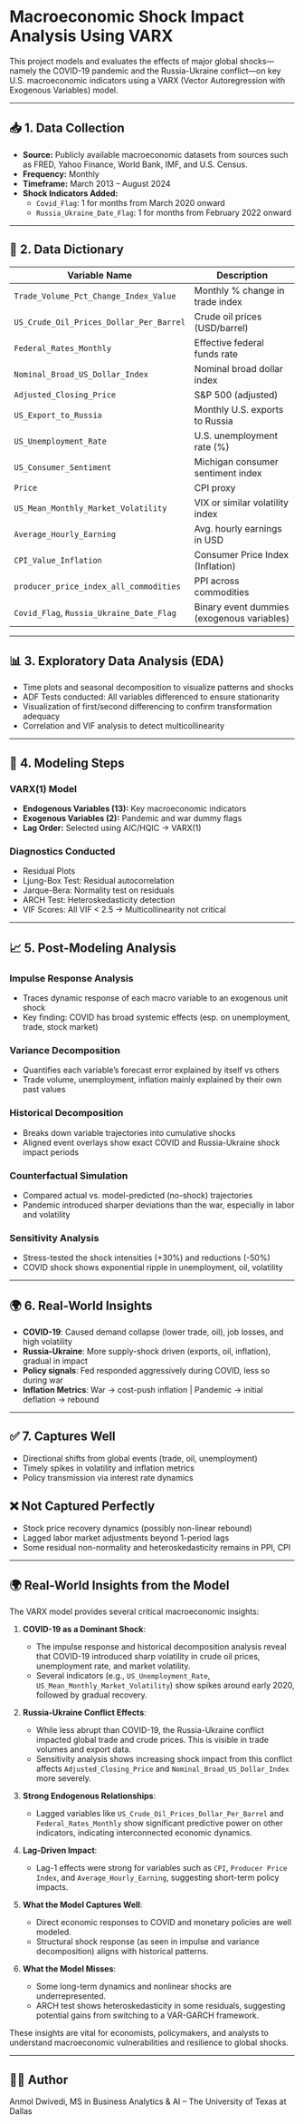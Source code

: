 # Macroeconomic Shock Impact Analysis Using VARX

This project models and evaluates the effects of major global shocks—namely the COVID-19 pandemic and the Russia-Ukraine conflict—on key U.S. macroeconomic indicators using a VARX (Vector Autoregression with Exogenous Variables) model.

---

## 📥 1. Data Collection

- **Source:** Publicly available macroeconomic datasets from sources such as FRED, Yahoo Finance, World Bank, IMF, and U.S. Census.
- **Frequency:** Monthly
- **Timeframe:** March 2013 – August 2024
- **Shock Indicators Added:**
  - `Covid_Flag`: 1 for months from March 2020 onward
  - `Russia_Ukraine_Date_Flag`: 1 for months from February 2022 onward

---

## 🧾 2. Data Dictionary

| Variable Name                                | Description                                         |
|---------------------------------------------|-----------------------------------------------------|
| `Trade_Volume_Pct_Change_Index_Value`        | Monthly % change in trade index                    |
| `US_Crude_Oil_Prices_Dollar_Per_Barrel`      | Crude oil prices (USD/barrel)                      |
| `Federal_Rates_Monthly`                      | Effective federal funds rate                       |
| `Nominal_Broad_US_Dollar_Index`              | Nominal broad dollar index                         |
| `Adjusted_Closing_Price`                     | S&P 500 (adjusted)                                 |
| `US_Export_to_Russia`                        | Monthly U.S. exports to Russia                     |
| `US_Unemployment_Rate`                       | U.S. unemployment rate (%)                         |
| `US_Consumer_Sentiment`                      | Michigan consumer sentiment index                  |
| `Price`                                      | CPI proxy                                          |
| `US_Mean_Monthly_Market_Volatility`          | VIX or similar volatility index                    |
| `Average_Hourly_Earning`                     | Avg. hourly earnings in USD                        |
| `CPI_Value_Inflation`                        | Consumer Price Index (Inflation)                   |
| `producer_price_index_all_commodities`       | PPI across commodities                             |
| `Covid_Flag`, `Russia_Ukraine_Date_Flag`     | Binary event dummies (exogenous variables)         |

---

## 📊 3. Exploratory Data Analysis (EDA)

- Time plots and seasonal decomposition to visualize patterns and shocks
- ADF Tests conducted: All variables differenced to ensure stationarity
- Visualization of first/second differencing to confirm transformation adequacy
- Correlation and VIF analysis to detect multicollinearity

---

## 🧠 4. Modeling Steps

### VARX(1) Model
- **Endogenous Variables (13):** Key macroeconomic indicators
- **Exogenous Variables (2):** Pandemic and war dummy flags
- **Lag Order:** Selected using AIC/HQIC → VARX(1)

### Diagnostics Conducted
- Residual Plots
- Ljung-Box Test: Residual autocorrelation
- Jarque-Bera: Normality test on residuals
- ARCH Test: Heteroskedasticity detection
- VIF Scores: All VIF < 2.5 → Multicollinearity not critical

---

## 📈 5. Post-Modeling Analysis

### Impulse Response Analysis
- Traces dynamic response of each macro variable to an exogenous unit shock
- Key finding: COVID has broad systemic effects (esp. on unemployment, trade, stock market)

### Variance Decomposition
- Quantifies each variable’s forecast error explained by itself vs others
- Trade volume, unemployment, inflation mainly explained by their own past values

### Historical Decomposition
- Breaks down variable trajectories into cumulative shocks
- Aligned event overlays show exact COVID and Russia-Ukraine shock impact periods

### Counterfactual Simulation
- Compared actual vs. model-predicted (no-shock) trajectories
- Pandemic introduced sharper deviations than the war, especially in labor and volatility

### Sensitivity Analysis
- Stress-tested the shock intensities (+30%) and reductions (-50%)
- COVID shock shows exponential ripple in unemployment, oil, volatility

---

## 🌍 6. Real-World Insights

- **COVID-19**: Caused demand collapse (lower trade, oil), job losses, and high volatility
- **Russia-Ukraine**: More supply-shock driven (exports, oil, inflation), gradual in impact
- **Policy signals**: Fed responded aggressively during COVID, less so during war
- **Inflation Metrics**: War → cost-push inflation | Pandemic → initial deflation → rebound

---

## ✅ 7. Captures Well

- Directional shifts from global events (trade, oil, unemployment)
- Timely spikes in volatility and inflation metrics
- Policy transmission via interest rate dynamics

## ❌ Not Captured Perfectly

- Stock price recovery dynamics (possibly non-linear rebound)
- Lagged labor market adjustments beyond 1-period lags
- Some residual non-normality and heteroskedasticity remains in PPI, CPI

---

## 🌍 Real-World Insights from the Model

The VARX model provides several critical macroeconomic insights:

1. **COVID-19 as a Dominant Shock**:
   - The impulse response and historical decomposition analysis reveal that COVID-19 introduced sharp volatility in crude oil prices, unemployment rate, and market volatility.
   - Several indicators (e.g., `US_Unemployment_Rate`, `US_Mean_Monthly_Market_Volatility`) show spikes around early 2020, followed by gradual recovery.

2. **Russia-Ukraine Conflict Effects**:
   - While less abrupt than COVID-19, the Russia-Ukraine conflict impacted global trade and crude prices. This is visible in trade volumes and export data.
   - Sensitivity analysis shows increasing shock impact from this conflict affects `Adjusted_Closing_Price` and `Nominal_Broad_US_Dollar_Index` more severely.

3. **Strong Endogenous Relationships**:
   - Lagged variables like `US_Crude_Oil_Prices_Dollar_Per_Barrel` and `Federal_Rates_Monthly` show significant predictive power on other indicators, indicating interconnected economic dynamics.

4. **Lag-Driven Impact**:
   - Lag-1 effects were strong for variables such as `CPI`, `Producer Price Index`, and `Average_Hourly_Earning`, suggesting short-term policy impacts.

5. **What the Model Captures Well**:
   - Direct economic responses to COVID and monetary policies are well modeled.
   - Structural shock response (as seen in impulse and variance decomposition) aligns with historical patterns.

6. **What the Model Misses**:
   - Some long-term dynamics and nonlinear shocks are underrepresented.
   - ARCH test shows heteroskedasticity in some residuals, suggesting potential gains from switching to a VAR-GARCH framework.

These insights are vital for economists, policymakers, and analysts to understand macroeconomic vulnerabilities and resilience to global shocks.

---

## 👨‍💻 Author
Anmol Dwivedi, MS in Business Analytics & AI – The University of Texas at Dallas